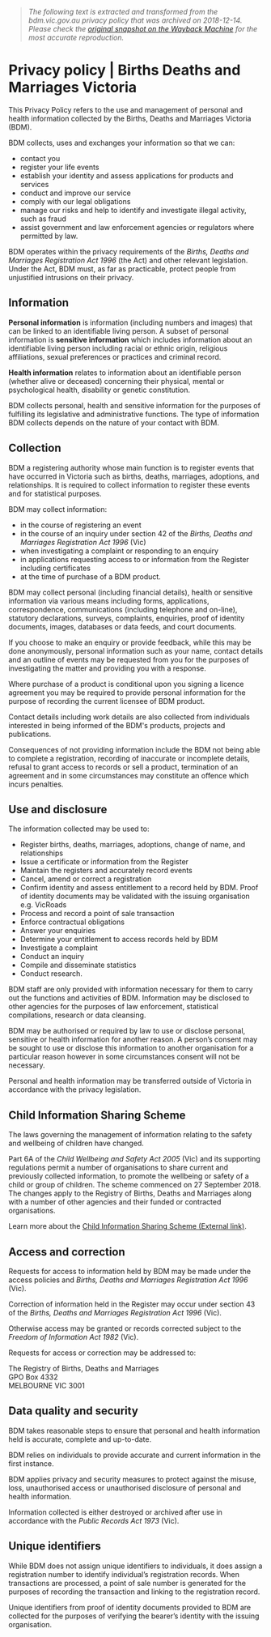 > *The following text is extracted and transformed from the bdm.vic.gov.au privacy policy that was archived on 2018-12-14. Please check the [original snapshot on the Wayback Machine](https://web.archive.org/web/20181214054755id_/https%3A//www.bdm.vic.gov.au/about-us/legislation-policies-and-practices/privacy-policy) for the most accurate reproduction.*

# Privacy policy | Births Deaths and Marriages Victoria

This Privacy Policy refers to the use and management of personal and health information collected by the Births, Deaths and Marriages Victoria (BDM).

BDM collects, uses and exchanges your information so that we can:

  * contact you
  * register your life events
  * establish your identity and assess applications for products and services
  * conduct and improve our service
  * comply with our legal obligations
  * manage our risks and help to identify and investigate illegal activity, such as fraud
  * assist government and law enforcement agencies or regulators where permitted by law.



BDM operates within the privacy requirements of the _Births, Deaths and Marriages Registration Act 1996_ (the Act) and other relevant legislation. Under the Act, BDM must, as far as practicable, protect people from unjustified intrusions on their privacy.

## Information

**Personal information** is information (including numbers and images) that can be linked to an identifiable living person. A subset of personal information is **sensitive information** which includes information about an identifiable living person including racial or ethnic origin, religious affiliations, sexual preferences or practices and criminal record.

**Health information** relates to information about an identifiable person (whether alive or deceased) concerning their physical, mental or psychological health, disability or genetic constitution.

BDM collects personal, health and sensitive information for the purposes of fulfilling its legislative and administrative functions. The type of information BDM collects depends on the nature of your contact with BDM.

## Collection

BDM a registering authority whose main function is to register events that have occurred in Victoria such as births, deaths, marriages, adoptions, and relationships. It is required to collect information to register these events and for statistical purposes.

BDM may collect information:

  * in the course of registering an event
  * in the course of an inquiry under section 42 of the _Births, Deaths and Marriages Registration Act 1996_ (Vic)
  * when investigating a complaint or responding to an enquiry
  * in applications requesting access to or information from the Register including certificates
  * at the time of purchase of a BDM product.



BDM may collect personal (including financial details), health or sensitive information via various means including forms, applications, correspondence, communications (including telephone and on-line), statutory declarations, surveys, complaints, enquiries, proof of identity documents, images, databases or data feeds, and court documents.

If you choose to make an enquiry or provide feedback, while this may be done anonymously, personal information such as your name, contact details and an outline of events may be requested from you for the purposes of investigating the matter and providing you with a response.

Where purchase of a product is conditional upon you signing a licence agreement you may be required to provide personal information for the purpose of recording the current licensee of BDM product.

Contact details including work details are also collected from individuals interested in being informed of the BDM's products, projects and publications.

Consequences of not providing information include the BDM not being able to complete a registration, recording of inaccurate or incomplete details, refusal to grant access to records or sell a product, termination of an agreement and in some circumstances may constitute an offence which incurs penalties.

## Use and disclosure

The information collected may be used to:

  * Register births, deaths, marriages, adoptions, change of name, and relationships
  * Issue a certificate or information from the Register
  * Maintain the registers and accurately record events
  * Cancel, amend or correct a registration
  * Confirm identity and assess entitlement to a record held by BDM. Proof of identity documents may be validated with the issuing organisation e.g. VicRoads
  * Process and record a point of sale transaction
  * Enforce contractual obligations
  * Answer your enquiries
  * Determine your entitlement to access records held by BDM
  * Investigate a complaint
  * Conduct an inquiry
  * Compile and disseminate statistics
  * Conduct research.



BDM staff are only provided with information necessary for them to carry out the functions and activities of BDM. Information may be disclosed to other agencies for the purposes of law enforcement, statistical compilations, research or data cleansing.

BDM may be authorised or required by law to use or disclose personal, sensitive or health information for another reason. A person’s consent may be sought to use or disclose this information to another organisation for a particular reason however in some circumstances consent will not be necessary.

Personal and health information may be transferred outside of Victoria in accordance with the privacy legislation.

## Child Information Sharing Scheme

The laws governing the management of information relating to the safety and wellbeing of children have changed.

Part 6A of the _Child Wellbeing and Safety Act 2005_ (Vic) and its supporting regulations permit a number of organisations to share current and previously collected information, to promote the wellbeing or safety of a child or group of children. The scheme commenced on 27 September 2018. The changes apply to the Registry of Births, Deaths and Marriages along with a number of other agencies and their funded or contracted organisations.

Learn more about the [Child Information Sharing Scheme (External link)](https://www.vic.gov.au/childinfosharing).

## Access and correction

Requests for access to information held by BDM may be made under the access policies and _Births, Deaths and Marriages Registration Act 1996_ (Vic).

Correction of information held in the Register may occur under section 43 of the _Births, Deaths and Marriages Registration Act 1996_ (Vic).

Otherwise access may be granted or records corrected subject to the _Freedom of Information Act 1982_ (Vic).

Requests for access or correction may be addressed to:

The Registry of Births, Deaths and Marriages  
GPO Box 4332  
MELBOURNE VIC 3001

## Data quality and security

BDM takes reasonable steps to ensure that personal and health information held is accurate, complete and up-to-date.

BDM relies on individuals to provide accurate and current information in the first instance.

BDM applies privacy and security measures to protect against the misuse, loss, unauthorised access or unauthorised disclosure of personal and health information.

Information collected is either destroyed or archived after use in accordance with the _Public Records Act 1973_ (Vic).

## Unique identifiers

While BDM does not assign unique identifiers to individuals, it does assign a registration number to identify individual’s registration records. When transactions are processed, a point of sale number is generated for the purposes of recording the transaction and linking to the registration record.

Unique identifiers from proof of identity documents provided to BDM are collected for the purposes of verifying the bearer’s identity with the issuing organisation.
